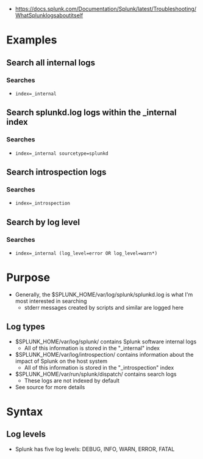 - https://docs.splunk.com/Documentation/Splunk/latest/Troubleshooting/WhatSplunklogsaboutitself
# Examples
## Search all internal logs
### Searches
- `index=_internal`
## Search splunkd.log logs within the _internal index
### Searches
- `index=_internal sourcetype=splunkd`
## Search introspection logs
### Searches
- `index=_introspection`
## Search by log level
### Searches
- `index=_internal (log_level=error OR log_level=warn*)`
# Purpose
- Generally, the $SPLUNK_HOME/var/log/splunk/splunkd.log is what I'm most interested in searching
  - stderr messages created by scripts and similar are logged here
## Log types
- $SPLUNK_HOME/var/log/splunk/ contains Splunk software internal logs
  - All of this information is stored in the "_internal" index
- $SPLUNK_HOME/var/log/introspection/ contains information about the impact of Splunk on the host system
  - All of this information is stored in the "_introspection" index
- $SPLUNK_HOME/var/run/splunk/dispatch/ contains search logs
  - These logs are not indexed by default
- See source for more details
# Syntax
## Log levels
- Splunk has five log levels: DEBUG, INFO, WARN, ERROR, FATAL